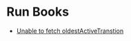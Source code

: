 # Run Books

* [Unable to fetch oldestActiveTranstion](./unable-to-fetch-oldestActiveTransaction.html)
